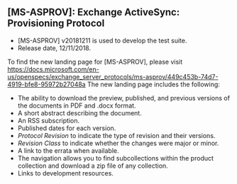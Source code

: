 ## [MS-ASPROV]: Exchange ActiveSync: Provisioning Protocol
- [MS-ASPROV] v20181211 is used to develop the test suite.
- Release date, 12/11/2018.

To find the new landing page for [MS-ASPROV], please visit https://docs.microsoft.com/en-us/openspecs/exchange_server_protocols/ms-asprov/449c453b-74d7-4919-bfe8-95972b27048a
The new landing page includes the following:
- The ability to download the preview, published, and previous versions of the documents in PDF and .docx format.
- A short abstract describing the document.
- An RSS subscription.
- Published dates for each version.
- *Protocol Revision* to indicate the type of revision and their versions.
- *Revision Class* to indicate whether the changes were major or minor.
- A link to the errata when available.
- The navigation allows you to find subcollections within the product collection and download a zip file of any collection.
- Links to development resources.